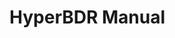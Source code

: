 # **HyperBDR Manual**

<!-- @include: ./register/register.md -->
<!-- @include: ./login/login.md -->
<!-- @include: ./dashboard/dashboard.md -->
<!-- @include: ./dashboard/profile.md -->
<!-- @include: ./dashboard/logout.md -->
<!-- @include: ./dashboard/language-switch.md -->
<!-- @include: ./dr/host-dr.md -->
<!-- @include: ./dr/host-failback.md -->
<!-- @include: ./orchestration/dr-group.md -->
<!-- @include: ./configuration/production-site.md -->
<!-- @include: ./configuration/dr-site.md -->
<!-- @include: ./configuration/storage-configuration.md -->
<!-- @include: ./configuration/dr-site-configuration.md -->
<!-- @include: ./configuration/policy-settings.md -->
<!-- @include: ./operations/audit-logs.md -->
<!-- @include: ./operations/task-management.md -->
<!-- @include: ./operations/download-logs.md -->
<!-- @include: ./operations/upgrade.md -->
<!-- @include: ./operations/reports.md -->
<!-- @include: ./operations/tag-management.md -->
<!-- @include: ./monitor-alerts/system-monitor.md -->
<!-- @include: ./monitor-alerts/alarm.md -->
<!-- @include: ./monitor-alerts/notification.md -->
<!-- @include: ./monitor-alerts/alerts.md -->
<!-- @include: ./settings/global-settings.md -->
<!-- @include: ./settings/license-management.md -->
<!-- @include: ./settings/versions.md -->